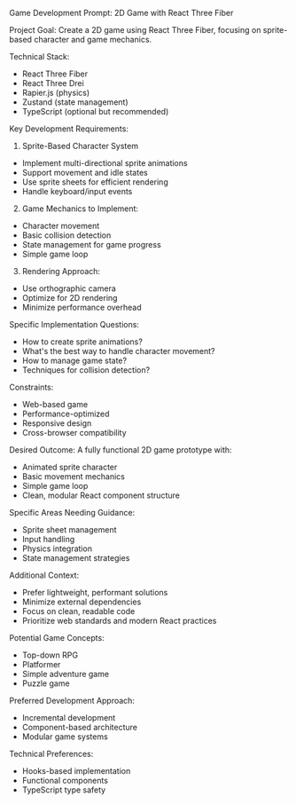 Game Development Prompt: 2D Game with React Three Fiber

Project Goal:
Create a 2D game using React Three Fiber, focusing on sprite-based character and game mechanics.

Technical Stack:

- React Three Fiber
- React Three Drei
- Rapier.js (physics)
- Zustand (state management)
- TypeScript (optional but recommended)

Key Development Requirements:

1. Sprite-Based Character System

- Implement multi-directional sprite animations
- Support movement and idle states
- Use sprite sheets for efficient rendering
- Handle keyboard/input events

2. Game Mechanics to Implement:

- Character movement
- Basic collision detection
- State management for game progress
- Simple game loop

3. Rendering Approach:

- Use orthographic camera
- Optimize for 2D rendering
- Minimize performance overhead

Specific Implementation Questions:

- How to create sprite animations?
- What's the best way to handle character movement?
- How to manage game state?
- Techniques for collision detection?

Constraints:

- Web-based game
- Performance-optimized
- Responsive design
- Cross-browser compatibility

Desired Outcome:
A fully functional 2D game prototype with:

- Animated sprite character
- Basic movement mechanics
- Simple game loop
- Clean, modular React component structure

Specific Areas Needing Guidance:

- Sprite sheet management
- Input handling
- Physics integration
- State management strategies

Additional Context:

- Prefer lightweight, performant solutions
- Minimize external dependencies
- Focus on clean, readable code
- Prioritize web standards and modern React practices

Potential Game Concepts:

- Top-down RPG
- Platformer
- Simple adventure game
- Puzzle game

Preferred Development Approach:

- Incremental development
- Component-based architecture
- Modular game systems

Technical Preferences:

- Hooks-based implementation
- Functional components
- TypeScript type safety
